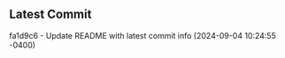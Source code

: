 
## Latest Commit
fa1d9c6 - Update README with latest commit info (2024-09-04 10:24:55 -0400) <Yunxi-Zhou>
